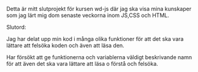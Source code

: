 Detta är mitt slutprojekt för kursen wd-js där jag ska visa mina kunskaper som jag lärt mig dom senaste veckorna inom JS,CSS och HTML.


Slutord:

Jag har delat upp min kod i många olika funktioner för att det ska vara lättare att felsöka koden och även att läsa den. 

Har försökt att ge funktionerna och variablerna väldigt beskrivande namn för att även det ska vara lättare att läsa o förstå och felsöka.